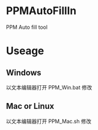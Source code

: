# PPMAutoFillIn
PPM Auto fill tool

# Useage
## Windows
   以文本编辑器打开 PPM_Win.bat 修改
## Mac or Linux
   以文本编辑器打开 PPM_Mac.sh 修改
